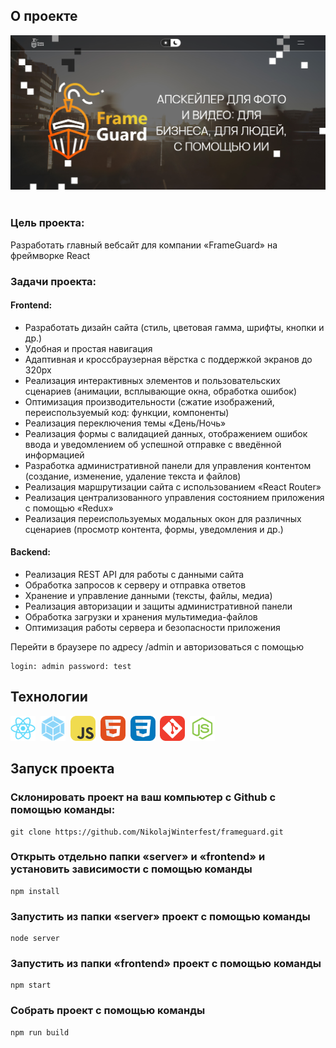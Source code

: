 ## О проекте

<div>
  <img src="/FrameGuard.png" title="FrameGuard" alt="FrameGuard" />&nbsp;
</div>

### Цель проекта:

Разработать главный вебсайт для компании «FrameGuard» на фреймворке React

### Задачи проекта:

#### Frontend:
- Разработать дизайн сайта (стиль, цветовая гамма, шрифты, кнопки и др.)
- Удобная и простая навигация
- Адаптивная и кроссбраузерная вёрстка с поддержкой экранов до 320px
- Реализация интерактивных элементов и пользовательских сценариев (анимации,
  всплывающие окна, обработка ошибок)
- Оптимизация производительности (сжатие изображений, переиспользуемый код: функции, компоненты)
- Реализация переключения темы «День/Ночь»
- Реализация формы с валидацией данных, отображением ошибок ввода и уведомлением об успешной отправке с введённой информацией
- Разработка административной панели для управления контентом (создание, изменение, удаление текста и файлов)
- Реализация маршрутизации сайта с использованием «React Router»
- Реализация централизованного управления состоянием приложения с помощью «Redux»
- Реализация переиспользуемых модальных окон для различных сценариев (просмотр контента, формы, уведомления и др.)

#### Backend:
- Реализация REST API для работы с данными сайта
- Обработка запросов к серверу и отправка ответов
- Хранение и управление данными (тексты, файлы, медиа)
- Реализация авторизации и защиты административной панели
- Обработка загрузки и хранения мультимедиа-файлов
- Оптимизация работы сервера и безопасности приложения

Перейти в браузере по адресу /admin и авторизоваться с помощью

```
login: admin password: test
```

## Технологии

<div>
  <img src="https://github.com/NikolajWinterfest/NikolajWinterfest/blob/master/assets/icons/React.svg" title="react" alt="react" width="40" height="40"/>&nbsp;
  <img src="https://github.com/NikolajWinterfest/NikolajWinterfest/blob/master/assets/icons/Webpack.svg" title="webpack" alt="webpack" width="40" height="40"/>&nbsp;
  <img src="https://github.com/NikolajWinterfest/NikolajWinterfest/blob/master/assets/icons/JavaScript.svg" title="javascript" alt="javascript" width="40" height="40"/>&nbsp;
  <img src="https://github.com/NikolajWinterfest/NikolajWinterfest/blob/master/assets/icons/HTML.svg" title="html5" alt="html5" width="40" height="40"/>&nbsp;
  <img src="https://github.com/NikolajWinterfest/NikolajWinterfest/blob/master/assets/icons/CSS.svg" title="css3" alt="css3" width="40" height="40"/>&nbsp;
  <img src="https://github.com/NikolajWinterfest/NikolajWinterfest/blob/master/assets/icons/Git.svg" title="git" alt="git" width="40" height="40"/>&nbsp;
  <img src="https://github.com/NikolajWinterfest/NikolajWinterfest/blob/master/assets/icons/NodeJS.svg" title="nodejs" alt="nodejs" width="40" height="40"/>&nbsp;
</div>

## Запуск проекта

### Склонировать проект на ваш компьютер с Github с помощью команды:

```
git clone https://github.com/NikolajWinterfest/frameguard.git
```

### Открыть отдельно папки «server» и «frontend» и установить зависимости с помощью команды

```
npm install
```

### Запустить из папки «server» проект с помощью команды

```
node server
```

### Запустить из папки «frontend» проект с помощью команды

```
npm start
```

### Собрать проект с помощью команды

```
npm run build
```
